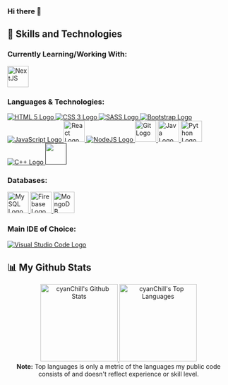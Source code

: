 ### Hi there 👋

<!--
**cyanChill/cyanChill** is a ✨ _special_ ✨ repository because its `README.md` (this file) appears on your GitHub profile.

Here are some ideas to get you started:

- 🔭 I’m currently working on ...
- 🌱 I’m currently learning ...
- 👯 I’m looking to collaborate on ...
- 🤔 I’m looking for help with ...
- 💬 Ask me about ...
- 📫 How to reach me: ...
- 😄 Pronouns: ...
- ⚡ Fun fact: ...
-->


## 🚀 Skills and Technologies

### Currently Learning/Working With:
<p> 
  <a href="https://nextjs.org/">
    <img 
         src="https://upload.wikimedia.org/wikipedia/commons/thumb/8/8e/Nextjs-logo.svg/207px-Nextjs-logo.svg.png" 
         alt="NextJS" 
         height="48"
    />
  </a>
</p>
  
### Languages & Technologies:
<p> 
  <a href="https://developer.mozilla.org/en-US/docs/Web/HTML">
    <img 
         src="https://img.icons8.com/color/48/000000/html-5--v1.png"
         alt="HTML 5 Logo" 
    />
  </a>
  <a href="https://developer.mozilla.org/en-US/docs/Web/CSS">
    <img 
         src="https://img.icons8.com/color/48/000000/css3.png"
         alt="CSS 3 Logo" 
    />
  </a>
  <a href="https://sass-lang.com/">
    <img 
         src="https://img.icons8.com/color/48/000000/sass.png"
         alt="SASS Logo" 
    />
  </a>
  <a href="https://getbootstrap.com/">
    <img 
         img src="https://img.icons8.com/color/48/000000/bootstrap.png"
         alt="Bootstrap Logo" 
    />
  </a>
  <a href="https://developer.mozilla.org/en-US/docs/Web/JavaScript">
    <img 
         src="https://img.icons8.com/color/48/000000/javascript--v1.png"
         alt="JavaScript Logo" 
    />
  </a>
  <a href="https://reactjs.org/">
    <img 
         src="https://img.icons8.com/plasticine/100/000000/react.png"
         alt="React Logo" 
         height="48"
    />
  </a>
  <a href="https://nodejs.dev/">
    <img 
         src="https://img.icons8.com/color/48/000000/nodejs.png"
         alt="NodeJS Logo" 
    />
  </a>
  <a href="https://git-scm.com/">
    <img 
         src="https://img.icons8.com/color/50/000000/git.png"
         alt="Git Logo" 
         height="48"
    />
  </a>
  <a href="https://www.java.com/en/">
    <img 
         src="https://img.icons8.com/color/50/000000/java-coffee-cup-logo--v1.png"
         alt="Java Logo" 
         height="48"
    />
  </a>
  <a href="https://www.python.org/">
    <img 
         src="https://img.icons8.com/color/50/000000/python--v1.png"
         alt="Python Logo" 
         height="48"
    />
  </a>
  <a href="https://www.cplusplus.com/">
    <img 
         src="https://img.icons8.com/color/48/000000/c-plus-plus-logo.png"
         alt="C++ Logo" 
    />
  </a>
  <a href="">
    <img 
         src=""
         alt="" 
         height="48"
    />
  </a>
</p>
  
### Databases:
<p> 
  <a href="https://www.mysql.com/">
    <img 
         src="https://img.icons8.com/color/50/000000/mysql-logo.png" 
         alt="MySQL Logo" 
         height="48"
     />
  </a>
  <a href="https://firebase.google.com/">
    <img 
         src="https://img.icons8.com/color/50/000000/firebase.png"
         alt="Firebase Logo"
         height="48"
     />
  </a>
  <a href="https://www.mongodb.com/">
    <img 
         src="https://img.icons8.com/external-tal-revivo-shadow-tal-revivo/50/000000/external-mongodb-a-cross-platform-document-oriented-database-program-logo-shadow-tal-revivo.png"
         alt="MongoDB Logo"
         height="48"
     />
  </a>
</p>

### Main IDE of Choice:
<p> 
  <a href="https://code.visualstudio.com/">
    <img 
         src="https://img.icons8.com/color/48/000000/visual-studio-code-2019.png"
         alt="Visual Studio Code Logo" 
     />
  </a>
</p>


## 📊 My Github Stats

<div align="center">
    <a href="https://github.com/cyanChill/github-readme-stats">
      <img 
           alt="cyanChill's Github Stats" 
           src="https://github-readme-stats.vercel.app/api?username=cyanChill&show_icons=true&count_private=true&theme=jolly&hide_border=true" 
           height="175"
       />
  </a>
  <a href="https://github.com/cyanChill/github-readme-stats">
    <img 
         alt="cyanChill's Top Languages" 
         src="https://github-readme-stats.vercel.app/api/top-langs/?username=cyanChill&langs_count=8&count_private=true&layout=compact&theme=jolly&hide_border=true" 
         height="175"
         />
  </a>
  <br/>
  <b>Note:</b> Top languages is only a metric of the languages my public code consists of and doesn't reflect experience or skill level.
</div>

